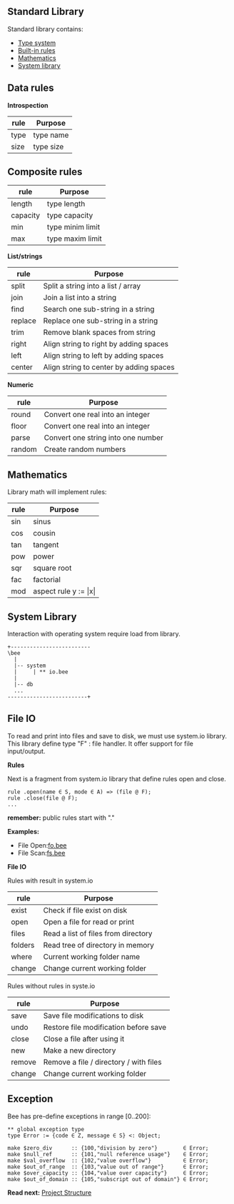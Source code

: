 ## Standard Library

Standard library contains:

* [Type system](#type-system)
* [Built-in rules](#built-in-rules)
* [Mathematics](#mathematics)
* [System library](#system-library)

## Data rules
 
**Introspection**

| rule     | Purpose
|----------|------------------------------------------ 
| type     | type name
| size     | type size 

## Composite rules

| rule     | Purpose
|----------|------------------------------------------ 
| length   | type length 
| capacity | type capacity
| min      | type minim limit
| max      | type maxim limit
 
**List/strings**

| rule     | Purpose
|----------|------------------------------------------ 
| split    | Split a string into a list / array
| join     | Join a list into a string 
| find     | Search one sub-string in a string
| replace  | Replace one sub-string in a string
| trim     | Remove blank spaces from string
| right    | Align string to right by adding spaces
| left     | Align string to left by adding spaces
| center   | Align string to center by adding spaces
 
**Numeric**
 
| rule     | Purpose
|----------|------------------------------------------ 
| round    | Convert one real into an integer
| floor    | Convert one real into an integer
| parse    | Convert one string into one number
| random   | Create random numbers
 
## Mathematics

Library math will implement rules:

| rule     | Purpose
|----------|------------------------------------------ 
| sin      | sinus 
| cos      | cousin
| tan      | tangent
| pow      | power
| sqr      | square root
| fac      | factorial
| mod      | aspect rule y := \|x\|  

## System Library

Interaction with operating system require load from library.

```
+-------------------------
\bee 
  |
  |-- system
  |     | ** io.bee
  |
  |-- db
  ...
-------------------------+  
```

## File IO

To read and print into files and save to disk, we must use system.io library. This library define type "F" : file handler. It offer support for file input/output.

**Rules**

Next is a fragment from system.io library that define rules open and close.

```
rule .open(name ∈ S, mode ∈ A) => (file @ F);
rule .close(file @ F);
...

```
**remember:** public rules start with "."

**Examples:**

* File Open:[fo.bee](../demo/fo.bee)
* File Scan:[fs.bee](../demo/sc.bee) 

**File IO**

Rules with result in system.io

| rule    | Purpose
|---------|------------------------------------------ 
| exist   | Check if file exist on disk
| open    | Open a file for read or print
| files   | Read a list of files from directory
| folders | Read tree of directory in memory
| where   | Current working folder name 
| change  | Change current working folder

Rules without rules in syste.io

| rule    | Purpose
|---------|------------------------------------------ 
| save    | Save file modifications to disk
| undo    | Restore file modification before save
| close   | Close a file after using it
| new     | Make a new directory
| remove  | Remove a file / directory / with files
| change  | Change current working folder

## Exception
Bee has pre-define exceptions in range [0..200]:

```** global exception type
type Error := {code ∈ Z, message ∈ S} <: Object;
```

```
make $zero_div      :: {100,"division by zero"}        ∈ Error;
make $null_ref      :: {101,"null reference usage"}    ∈ Error;
make $val_overflow  :: {102,"value overflow"}          ∈ Error;
make $out_of_range  :: {103,"value out of range"}      ∈ Error;
make $over_capacity :: {104,"value over capacity"}     ∈ Error;
make $out_of_domain :: {105,"subscript out of domain"} ∈ Error;
```

**Read next:** [Project Structure](structure.md)
